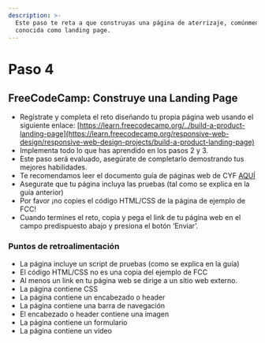 ```yaml
---
description: >-
  Este paso te reta a que construyas una página de aterrizaje, comúnmente
  conocida como landing page.
---
```


# Paso 4

## **FreeCodeCamp: Construye una Landing Page**

* Regístrate y completa el reto diseñando tu propia página web usando el siguiente enlace: [https://learn.freecodecamp.org/../build-a-product-landing-page](https://learn.freecodecamp.org/responsive-web-design/responsive-web-design-projects/build-a-product-landing-page)
* Implementa todo lo que has aprendido en los pasos 2 y 3.
* Este paso será evaluado, asegúrate de completarlo demostrando tus mejores habilidades.
* Te recomendamos leer el documento guía de páginas web de CYF [AQUÍ](https://docs.google.com/presentation/d/1WlPrmTLsj8KWElBzV-QXjihmSknZe8HODX6SKc_JfIM/edit#slide=id.g6597527f42_0_9)
* Asegurate que tu página incluya las pruebas \(tal como se explica en la guía anterior\)
* Por favor ¡no copies el código HTML/CSS de la página de ejemplo de FCC!
* Cuando termines el reto, copia y pega el link de tu página web en el campo predispuesto abajo y presiona el botón ‘Enviar’.

### **Puntos de retroalimentación**

* La página incluye un script de pruebas \(como se explica en la guía\)
* El código HTML/CSS no es una copia del ejemplo de FCC
* Al menos un link en tu página web se dirige a un sitio web externo.
* La página contiene CSS
* La página contiene un encabezado o header
* La página contiene una barra de navegación
* El encabezado o header contiene una imagen
* La página contiene un formulario
* La página contiene un video



